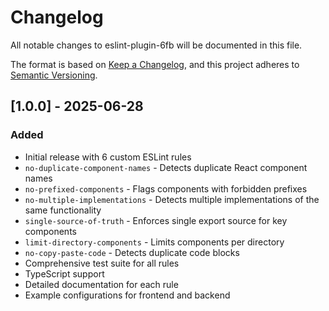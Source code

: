 # Changelog

All notable changes to eslint-plugin-6fb will be documented in this file.

The format is based on [Keep a Changelog](https://keepachangelog.com/en/1.0.0/),
and this project adheres to [Semantic Versioning](https://semver.org/spec/v2.0.0.html).

## [1.0.0] - 2025-06-28

### Added

- Initial release with 6 custom ESLint rules
- `no-duplicate-component-names` - Detects duplicate React component names
- `no-prefixed-components` - Flags components with forbidden prefixes
- `no-multiple-implementations` - Detects multiple implementations of the same functionality
- `single-source-of-truth` - Enforces single export source for key components
- `limit-directory-components` - Limits components per directory
- `no-copy-paste-code` - Detects duplicate code blocks
- Comprehensive test suite for all rules
- TypeScript support
- Detailed documentation for each rule
- Example configurations for frontend and backend
